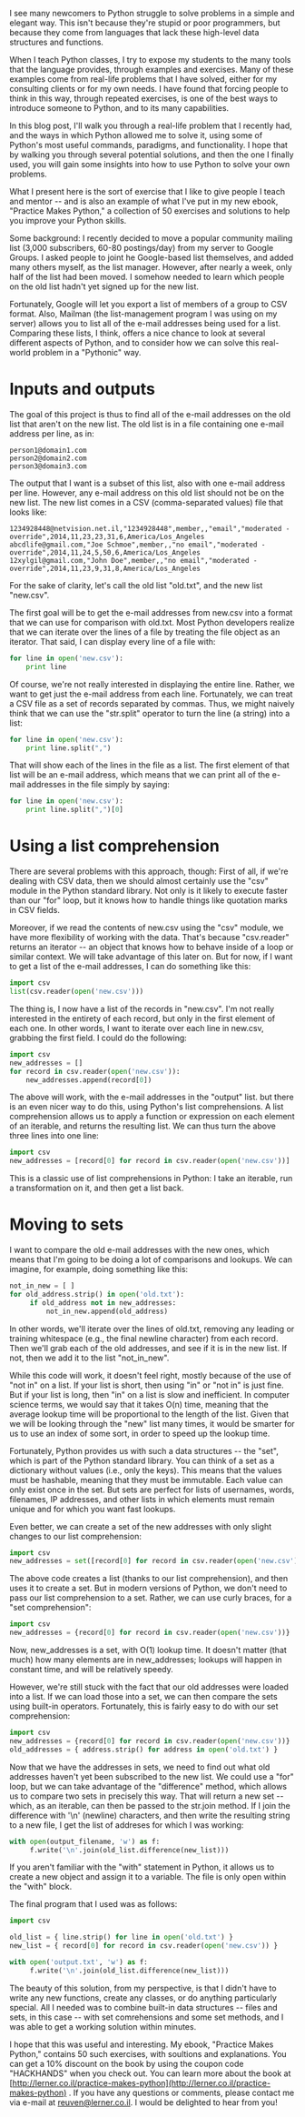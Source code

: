 I see many newcomers to Python struggle to solve problems in a simple and elegant way. This isn't because they're stupid or poor programmers, but because they come from languages that lack these high-level data structures and functions.

When I teach Python classes, I try to expose my students to the many tools that the language provides, through examples and exercises. Many of these examples come from real-life problems that I have solved, either for my consulting clients or for my own needs. I have found that forcing people to think in this way, through repeated exercises, is one of the best ways to introduce someone to Python, and to its many capabilities.

In this blog post, I'll walk you through a real-life problem that I recently had, and the ways in which Python allowed me to solve it, using some of Python's most useful commands, paradigms, and functionality. I hope that by walking you through several potential solutions, and then the one I finally used, you will gain some insights into how to use Python to solve your own problems.

What I present here is the sort of exercise that I like to give people I teach and mentor -- and is also an example of what I've put in my new ebook, "Practice Makes Python," a collection of 50 exercises and solutions to help you improve your Python skills.

Some background: I recently decided to move a popular community mailing list (3,000 subscribers, 60-80 postings/day) from my server to Google Groups. I asked people to joint he Google-based list themselves, and added many others myself, as the list manager. However, after nearly a week, only half of the list had been moved. I somehow needed to learn which people on the old list hadn't yet signed up for the new list.

Fortunately, Google will let you export a list of members of a group to CSV format. Also, Mailman (the list-management program I was using on my server) allows you to list all of the e-mail addresses being used for a list. Comparing these lists, I think, offers a nice chance to look at several different aspects of Python, and to consider how we can solve this real-world problem in a "Pythonic" way.

# Inputs and outputs

The goal of this project is thus to find all of the e-mail addresses on the old list that aren't on the new list. The old list is in a file containing one e-mail address per line, as in:


``` csv
person1@domain1.com
person2@domain2.com
person3@domain3.com
```

The output that I want is a subset of this list, also with one e-mail address per line. However, any e-mail address on this old list should not be on the new list. The new list comes in a CSV (comma-separated values) file that looks like:


``` csv
1234928448@netvision.net.il,"1234928448",member,,"email","moderated -override",2014,11,23,23,31,6,America/Los_Angeles
abcdlife@gmail.com,"Joe Schmoe",member,,"no email","moderated - override",2014,11,24,5,50,6,America/Los_Angeles
12xylgil@gmail.com,"John Doe",member,,"no email","moderated - override",2014,11,23,9,31,8,America/Los_Angeles
```

For the sake of clarity, let's call the old list "old.txt", and the new list "new.csv".

The first goal will be to get the e-mail addresses from new.csv into a format that we can use for comparison with old.txt. Most Python developers realize that we can iterate over the lines of a file by treating the file object as an iterator. That said, I can display every line of a file with:


``` python
for line in open('new.csv'):
    print line
```

Of course, we're not really interested in displaying the entire line. Rather, we want to get just the e-mail address from each line. Fortunately, we can treat a CSV file as a set of records separated by commas. Thus, we might naively think that we can use the "str.split" operator to turn the line (a string) into a list:

``` python
for line in open('new.csv'):
    print line.split(",")
```

That will show each of the lines in the file as a list. The first element of that list will be an e-mail address, which means that we can print all of the e-mail addresses in the file simply by saying:

``` python
for line in open('new.csv'):
    print line.split(",")[0]
```

# Using a list comprehension

There are several problems with this approach, though: First of all, if we're dealing with CSV data, then we should almost certainly use the "csv" module in the Python standard library. Not only is it likely to execute faster than our "for" loop, but it knows how to handle things like quotation marks in CSV fields.

Moreover, if we read the contents of new.csv using the "csv" module, we have more flexibility of working with the data. That's because "csv.reader" returns an iterator -- an object that knows how to behave inside of a loop or similar context. We will take advantage of this later on. But for now, if I want to get a list of the e-mail addresses, I can do something like this:


``` python
import csv
list(csv.reader(open('new.csv')))
```

The thing is, I now have a list of the records in "new.csv". I'm not really interested in the entirety of each record, but only in the first element of each one. In other words, I want to iterate over each line in new.csv, grabbing the first field. I could do the following:

``` python
import csv
new_addresses = []
for record in csv.reader(open('new.csv')):
    new_addresses.append(record[0])
```

The above will work, with the e-mail addresses in the "output" list. but there is an even nicer way to do this, using Python's list comprehensions. A list comprehension allows us to apply a function or expression on each element of an iterable, and returns the resulting list. We can thus turn the above three lines into one line:

``` python
import csv
new_addresses = [record[0] for record in csv.reader(open('new.csv'))]
```

This is a classic use of list comprehensions in Python: I take an iterable, run a transformation on it, and then get a list back.

# Moving to sets

I want to compare the old e-mail addresses with the new ones, which means that I'm going to be doing a lot of comparisons and lookups. We can imagine, for example, doing something like this:

``` python
not_in_new = [ ]
for old_address.strip() in open('old.txt'):
     if old_address not in new_addresses:
         not_in_new.append(old_address)
```
In other words, we'll iterate over the lines of old.txt, removing any leading or training whitespace (e.g., the final newline character) from each record. Then we'll grab each of the old addresses, and see if it is in the new list. If not, then we add it to the list "not_in_new".

While this code will work, it doesn't feel right, mostly because of the use of "not in" on a list. If your list is short, then using "in" or "not in" is just fine. But if your list is long, then "in" on a list is slow and inefficient. In computer science terms, we would say that it takes O(n) time, meaning that the average lookup time will be proportional to the length of the list. Given that we will be looking through the "new" list many times, it would be smarter for us to use an index of some sort, in order to speed up the lookup time.

Fortunately, Python provides us with such a data structures -- the "set", which is part of the Python standard library. You can think of a set as a dictionary without values (i.e., only the keys). This means that the values must be hashable, meaning that they must be immutable. Each value can only exist once in the set. But sets are perfect for lists of usernames, words, filenames, IP addresses, and other lists in which elements must remain unique and for which you want fast lookups.

Even better, we can create a set of the new addresses with only slight changes to our list comprehension:

``` python
import csv
new_addresses = set([record[0] for record in csv.reader(open('new.csv'))])
```

The above code creates a list (thanks to our list comprehension), and then uses it to create a set. But in modern versions of Python, we don't need to pass our list comprehension to a set. Rather, we can use curly braces, for a "set comprehension":

``` python
import csv
new_addresses = {record[0] for record in csv.reader(open('new.csv'))}
```

Now, new_addresses is a set, with O(1) lookup time. It doesn't matter (that much) how many elements are in new_addresses; lookups will happen in constant time, and will be relatively speedy.

However, we're still stuck with the fact that our old addresses were loaded into a list. If we can load those into a set, we can then compare the sets using built-in operators. Fortunately, this is fairly easy to do with our set comprehension:

``` python
import csv
new_addresses = {record[0] for record in csv.reader(open('new.csv'))}
old_addresses = { address.strip() for address in open('old.txt') }
```

Now that we have the addresses in sets, we need to find out what old addresses haven't yet been subscribed to the new list. We could use a "for" loop, but we can take advantage of the "difference" method, which allows us to compare two sets in precisely this way. That will return a new set -- which, as an iterable, can then be passed to the str.join method. If I join the difference with '\n' (newline) characters, and then write the resulting string to a new file, I get the list of addreses for which I was working:

``` python
with open(output_filename, 'w') as f:
     f.write('\n'.join(old_list.difference(new_list)))
```

If you aren't familiar with the "with" statement in Python, it allows us to create a new object and assign it to a variable. The file is only open within the "with" block.

The final program that I used was as follows:

``` python
import csv

old_list = { line.strip() for line in open('old.txt') }
new_list = { record[0] for record in csv.reader(open('new.csv')) }

with open('output.txt', 'w') as f:
     f.write('\n'.join(old_list.difference(new_list)))
```

The beauty of this solution, from my perspective, is that I didn't have to write any new functions, create any classes, or do anything particularly special. All I needed was to combine built-in data structures -- files and sets, in this case -- with set comrehensions and some set methods, and I was able to get a working solution within minutes.

I hope that this was useful and interesting. My ebook, "Practice Makes Python," contains 50 such exercises, with soultions and explanations. You can get a 10% discount on the book by using the coupon code "HACKHANDS" when you check out. You can learn more about the book at [http://lerner.co.il/practice-makes-python](http://lerner.co.il/practice-makes-python) . If you have any questions or comments, please contact me via e-mail at reuven@lerner.co.il. I would be delighted to hear from you!

